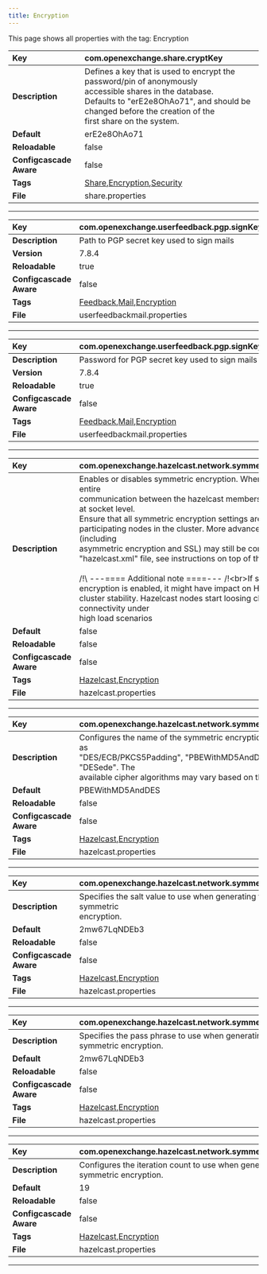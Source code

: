 ```yaml
---
title: Encryption
---
```


This page shows all properties with the tag: Encryption

| __Key__ | com.openexchange.share.cryptKey |
|:----------------|:--------|
| __Description__ | Defines a key that is used to encrypt the password/pin of anonymously <br>accessible shares in the database.  <br>Defaults to "erE2e8OhAo71", and should be changed before the creation of the<br>first share on the system.<br> |
| __Default__ | erE2e8OhAo71 |
| __Reloadable__ | false |
| __Configcascade Aware__ | false |
| __Tags__ | <a href="https://documentation.open-xchange.com/latest/middleware/configuration/tags/Share.html">Share</a>,<a href="https://documentation.open-xchange.com/latest/middleware/configuration/tags/Encryption.html">Encryption</a>,<a href="https://documentation.open-xchange.com/latest/middleware/configuration/tags/Security.html">Security</a> |
| __File__ | share.properties |

---
| __Key__ | com.openexchange.userfeedback.pgp.signKeyFile |
|:----------------|:--------|
| __Description__ | Path to PGP secret key used to sign mails<br> |
| __Version__ | 7.8.4 |
| __Reloadable__ | true |
| __Configcascade Aware__ | false |
| __Tags__ | <a href="https://documentation.open-xchange.com/latest/middleware/configuration/tags/Feedback.html">Feedback</a>,<a href="https://documentation.open-xchange.com/latest/middleware/configuration/tags/Mail.html">Mail</a>,<a href="https://documentation.open-xchange.com/latest/middleware/configuration/tags/Encryption.html">Encryption</a> |
| __File__ | userfeedbackmail.properties |

---
| __Key__ | com.openexchange.userfeedback.pgp.signKeyPassword |
|:----------------|:--------|
| __Description__ | Password for PGP secret key used to sign mails<br> |
| __Version__ | 7.8.4 |
| __Reloadable__ | true |
| __Configcascade Aware__ | false |
| __Tags__ | <a href="https://documentation.open-xchange.com/latest/middleware/configuration/tags/Feedback.html">Feedback</a>,<a href="https://documentation.open-xchange.com/latest/middleware/configuration/tags/Mail.html">Mail</a>,<a href="https://documentation.open-xchange.com/latest/middleware/configuration/tags/Encryption.html">Encryption</a> |
| __File__ | userfeedbackmail.properties |

---
| __Key__ | com.openexchange.hazelcast.network.symmetricEncryption |
|:----------------|:--------|
| __Description__ | Enables or disables symmetric encryption. When enabled, the entire<br>communication between the hazelcast members is encrypted at socket level.<br>Ensure that all symmetric encryption settings are equal on all<br>participating nodes in the cluster. More advanced options (including<br>asymmetric encryption and SSL) may still be configured via the<br>"hazelcast.xml" file, see instructions on top of this file.<br><br> /!\ ---==== Additional note ====--- /!\<br>If symmetric encryption is enabled, it might have impact on Hazelcast<br>cluster stability. Hazelcast nodes start loosing cluster connectivity under<br>high load scenarios<br> |
| __Default__ | false |
| __Reloadable__ | false |
| __Configcascade Aware__ | false |
| __Tags__ | <a href="https://documentation.open-xchange.com/latest/middleware/configuration/tags/Hazelcast.html">Hazelcast</a>,<a href="https://documentation.open-xchange.com/latest/middleware/configuration/tags/Encryption.html">Encryption</a> |
| __File__ | hazelcast.properties |

---
| __Key__ | com.openexchange.hazelcast.network.symmetricEncryption.algorithm |
|:----------------|:--------|
| __Description__ | Configures the name of the symmetric encryption algorithm to use, such as<br>"DES/ECB/PKCS5Padding", "PBEWithMD5AndDES", "Blowfish" or "DESede". The<br>available cipher algorithms may vary based on the underlying JCE.<br> |
| __Default__ | PBEWithMD5AndDES |
| __Reloadable__ | false |
| __Configcascade Aware__ | false |
| __Tags__ | <a href="https://documentation.open-xchange.com/latest/middleware/configuration/tags/Hazelcast.html">Hazelcast</a>,<a href="https://documentation.open-xchange.com/latest/middleware/configuration/tags/Encryption.html">Encryption</a> |
| __File__ | hazelcast.properties |

---
| __Key__ | com.openexchange.hazelcast.network.symmetricEncryption.salt |
|:----------------|:--------|
| __Description__ | Specifies the salt value to use when generating the secret key for symmetric<br>encryption.<br> |
| __Default__ | 2mw67LqNDEb3 |
| __Reloadable__ | false |
| __Configcascade Aware__ | false |
| __Tags__ | <a href="https://documentation.open-xchange.com/latest/middleware/configuration/tags/Hazelcast.html">Hazelcast</a>,<a href="https://documentation.open-xchange.com/latest/middleware/configuration/tags/Encryption.html">Encryption</a> |
| __File__ | hazelcast.properties |

---
| __Key__ | com.openexchange.hazelcast.network.symmetricEncryption.password |
|:----------------|:--------|
| __Description__ | Specifies the pass phrase to use when generating the secret key for<br>symmetric encryption.<br> |
| __Default__ | 2mw67LqNDEb3 |
| __Reloadable__ | false |
| __Configcascade Aware__ | false |
| __Tags__ | <a href="https://documentation.open-xchange.com/latest/middleware/configuration/tags/Hazelcast.html">Hazelcast</a>,<a href="https://documentation.open-xchange.com/latest/middleware/configuration/tags/Encryption.html">Encryption</a> |
| __File__ | hazelcast.properties |

---
| __Key__ | com.openexchange.hazelcast.network.symmetricEncryption.iterationCount |
|:----------------|:--------|
| __Description__ | Configures the iteration count to use when generating the secret key for<br>symmetric encryption. <br> |
| __Default__ | 19 |
| __Reloadable__ | false |
| __Configcascade Aware__ | false |
| __Tags__ | <a href="https://documentation.open-xchange.com/latest/middleware/configuration/tags/Hazelcast.html">Hazelcast</a>,<a href="https://documentation.open-xchange.com/latest/middleware/configuration/tags/Encryption.html">Encryption</a> |
| __File__ | hazelcast.properties |

---
